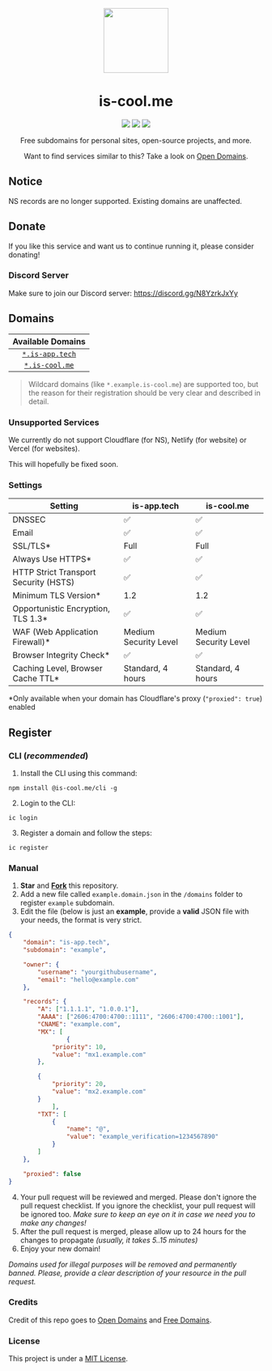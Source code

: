 <p align="center"><img src="https://raw.githubusercontent.com/is-cool-me/register/main/media/icon.png" height="128"></p>
<h1 align="center">is-cool.me</h1>

<p align="center">
  <a href="https://github.com/is-cool-me/register/tree/main/domains"><img src="https://img.shields.io/github/directory-file-count/is-cool-me/register/domains?label=domains&style=for-the-badge&type=file"></a>
  <a href="https://github.com/is-cool-me/register/issues"><img src="https://img.shields.io/github/issues-raw/is-cool-me/register?label=issues&style=for-the-badge"></a>
  <a href="https://github.com/is-cool-me/register/pulls"><img src="https://img.shields.io/github/issues-pr-raw/is-cool-me/register?label=pull%20requests&style=for-the-badge"></a>
</p>

<p align="center">Free subdomains for personal sites, open-source projects, and more.</p>
<p align="center">Want to find services similar to this? Take a look on <a href="https://github.com/open-domains/register">Open Domains</a>.</p>

## Notice
NS records are no longer supported. Existing domains are unaffected.

## Donate
If you like this service and want us to continue running it, please consider donating!


### Discord Server
Make sure to join our Discord server:
https://discord.gg/N8YzrkJxYy


## Domains

| Available Domains |
|:-:|
| [`*.is-app.tech`](https://is-app.tech) |
| [`*.is-cool.me`](https://is-cool.me) |

> Wildcard domains (like `*.example.is-cool.me`) are supported too, but the reason for their registration should be very clear and described in detail.

[badge-cf]:https://shields.io/badge/%20-cloudflare-blue?logo=cloudflare&style=plastic?cacheSeconds=3600
[badge-dnssec]:https://shields.io/badge/%20-DNSSEC-blue?logo=moleculer&logoColor=white&style=plastic?cacheSeconds=3600
[badge-ssl]:https://shields.io/badge/SSL-Required-blue?style=plastic?cacheSeconds=3600

### Unsupported Services
We currently do not support Cloudflare (for NS), Netlify (for website) or Vercel (for websites).

This will hopefully be fixed soon.

### Settings

| Setting | is-app.tech | is-cool.me |
|---------|-------------|------------|
| DNSSEC  | ✅           | ✅         |
| Email   | ✅           | ✅         |
| SSL/TLS*| Full        | Full       |
| Always Use HTTPS* | ✅ | ✅       |
| HTTP Strict Transport Security (HSTS) | ✅ | ✅ | 
| Minimum TLS Version* | 1.2     | 1.2      |
| Opportunistic Encryption, TLS 1.3* | ✅ | ✅ |
| WAF (Web Application Firewall)* | Medium Security Level | Medium Security Level | Medium Security Level |
| Browser Integrity Check* | ✅ | ✅ |
| Caching Level, Browser Cache TTL* | Standard, 4 hours | Standard, 4 hours | Standard, 4 hours |

\*Only available when your domain has Cloudflare's proxy (`"proxied": true`) enabled

[dnssec]:https://developers.cloudflare.com/dns/additional-options/dnssec
[ssl-full]:https://developers.cloudflare.com/ssl/origin-configuration/ssl-modes/full
[caching-levels]:https://developers.cloudflare.com/cache/how-to/set-caching-levels

## Register

### CLI (*recommended*)
1. Install the CLI using this command:

```
npm install @is-cool.me/cli -g
```

2. Login to the CLI:

```
ic login
```

3. Register a domain and follow the steps:

```
ic register
```

### Manual
1. **Star** and **[Fork](https://github.com/is-cool-me/register/fork)** this repository.
2. Add a new file called `example.domain.json` in the `/domains` folder to register `example` subdomain.
3. Edit the file (below is just an **example**, provide a **valid** JSON file with your needs, the format is very strict.

```json
{
    "domain": "is-app.tech",
    "subdomain": "example",

    "owner": {
        "username": "yourgithubusername",
        "email": "hello@example.com"
    },

    "records": {
        "A": ["1.1.1.1", "1.0.0.1"],
        "AAAA": ["2606:4700:4700::1111", "2606:4700:4700::1001"],
        "CNAME": "example.com",
        "MX": [
                {
            "priority": 10,
            "value": "mx1.example.com"
        },

        {
            "priority": 20,
            "value": "mx2.example.com"
        }
            ],
        "TXT": [
            {
                "name": "@",
                "value": "example_verification=1234567890"
            }
        ]
    },

    "proxied": false
}
```

4. Your pull request will be reviewed and merged. Please don't ignore the pull request checklist. If you ignore the checklist, your pull request will be ignored too. _Make sure to keep an eye on it in case we need you to make any changes!_
5. After the pull request is merged, please allow up to 24 hours for the changes to propagate _(usually, it takes 5..15 minutes)_
6. Enjoy your new domain!

*Domains used for illegal purposes will be removed and permanently banned. Please, provide a clear description of your resource in the pull request.*

### Credits
Credit of this repo goes to <a href="https://github.com/open-domains/register">Open Domains</a> and <a href="https://github.com/free-domains/register">Free Domains</a>.
### License
This project is under a [MIT License](https://github.com/is-cool-me/register/blob/main/LICENSE).
